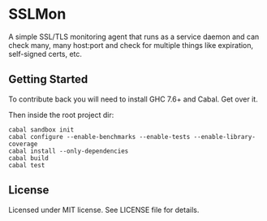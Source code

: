# SSLMon

A simple SSL/TLS monitoring agent that runs as a service daemon and
can check many, many host:port and check for multiple things like
expiration, self-signed certs, etc.

## Getting Started

To contribute back you will need to install GHC 7.6+ and Cabal. Get over it.

Then inside the root project dir:

    cabal sandbox init
    cabal configure --enable-benchmarks --enable-tests --enable-library-coverage
    cabal install --only-dependencies
    cabal build
    cabal test

## License

Licensed under MIT license. See LICENSE file for details.
